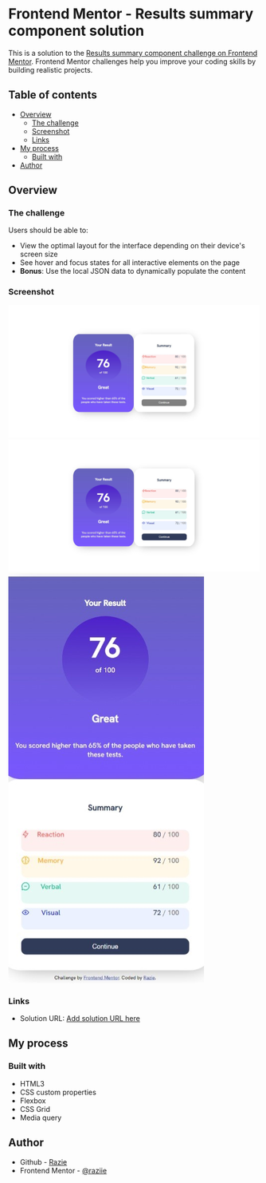 # Frontend Mentor - Results summary component solution

This is a solution to the [Results summary component challenge on Frontend Mentor](https://www.frontendmentor.io/challenges/results-summary-component-CE_K6s0maV). Frontend Mentor challenges help you improve your coding skills by building realistic projects. 

## Table of contents

- [Overview](#overview)
  - [The challenge](#the-challenge)
  - [Screenshot](#screenshot)
  - [Links](#links)
- [My process](#my-process)
  - [Built with](#built-with)
- [Author](#author)

## Overview

### The challenge

Users should be able to:

- View the optimal layout for the interface depending on their device's screen size
- See hover and focus states for all interactive elements on the page
- **Bonus**: Use the local JSON data to dynamically populate the content

### Screenshot
![](./design/active-states.jpg) 
![](./design/desktop-design.jpg)
![](./design/mobile-design.jpg)

### Links

- Solution URL: [Add solution URL here](https://your-solution-url.com)

## My process

### Built with

- HTML3
- CSS custom properties
- Flexbox
- CSS Grid
- Media query

## Author

- Github - [Razie](https://github.com/raziie)
- Frontend Mentor - [@raziie](https://www.frontendmentor.io/profile/raziie)